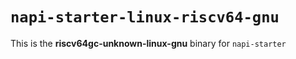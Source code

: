 # `napi-starter-linux-riscv64-gnu`

This is the **riscv64gc-unknown-linux-gnu** binary for `napi-starter`
